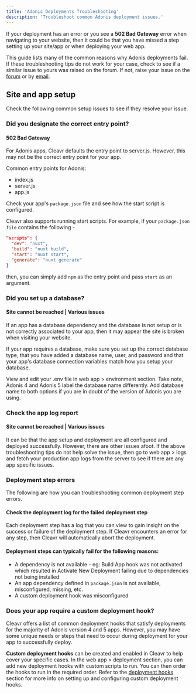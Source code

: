 ```yaml
---
title: 'Adonis Deployments Troubleshooting'
description: 'Troubleshoot common Adonis deployment issues.'
---
```


If your deployment has an error or you see a **502 Bad Gateway** error when navigating to your website, then it could be 
that you have missed a step setting up your site/app or when deploying your web app. 

<base-info>
This guide lists many of the common reasons why Adonis deployments fail. If these troubleshooting tips do not work for 
your case, check to see if a similar issue to yours was raised on the forum. If not, raise your 
issue on the <a href="https://forum.cleavr.io/">forum</a> or by <a href="mailto:hello@cleavr.io">email</a>. 
</base-info>

## Site and app setup
Check the following common setup issues to see if they resolve your issue. 

### Did you designate the correct entry point?
#### 502 Bad Gateway 

For Adonis apps, Cleavr defaults the entry point to server.js. However, this may not be the correct entry point for your app. 

Common entry points for Adonis:

- index.js
- server.js
- app.js

Check your app's `package.json` file and see how the start script is configured. 

Cleavr also supports running start scripts. For example, if your `package.json file` contains the following -

```json
"scripts": {
  "dev": "nuxt",
  "build": "nuxt build",
  "start": "nuxt start",
  "generate": "nuxt generate"
}
```

then, you can simply add `npm` as the entry point and pass `start` as an argument. 

### Did you set up a database?
#### Site cannot be reached  | Various issues

If an app has a database dependency and the database is not setup or is not correctly associated to your app, then it may 
appear the site is broken when visiting your website. 

If your app requires a database, make sure you set up the correct database type, that you have added a database name, 
user, and password and that your app's database connection variables match how you setup your database. 

View and edit your .env file in web app > environment section. Take note, Adonis 4 and Adonis 5 label the database name 
differently. Add database name to both options if you are in doubt of the version of Adonis you are using.

### Check the app log report
#### Site cannot be reached  | Various issues

It can be that the app setup and deployment are all configured and deployed successfully. However, there are other issues afoot. 
If the above troubleshooting tips do not help solve the issue, then go to web app > logs and fetch your production app logs 
from the server to see if there are any app specific issues. 

### Deployment step errors
The following are how you can troubleshooting common deployment step errors. 

#### Check the deployment log for the failed deployment step
Each deployment step has a log that you can view to gain insight on the success or failure of the deployment step. If 
Cleavr encounters an error for any step, then Cleavr will automatically abort the deployment. 

#### Deployment steps can typically fail for the following reasons: 

- A dependency is not available - eg: Build App hook was not activated which resulted in Activate New Deployment failing due to dependencies not being installed
- An app dependency defined in `package.json` is not available, misconfigured, missing, etc. 
- A custom deployment hook was misconfigured

### Does your app require a custom deployment hook? 
Cleavr offers a list of common deployment hooks that satisfy deployments for the majority of Adonis version 4 and 5 apps. 
However, you may have some unique needs or steps that need to occur during deployment for your app to successfully deploy. 

**Custom deployment hooks** can be created and enabled in Cleavr to help cover your specific cases. In the web app > deployment 
section, you can add new deployment hooks with custom scripts to run. You can then order the hooks to run in the required order. 
Refer to the [deployment hooks](/deployment-hooks) section for more info on setting up and configuring custom deployment hooks. 
